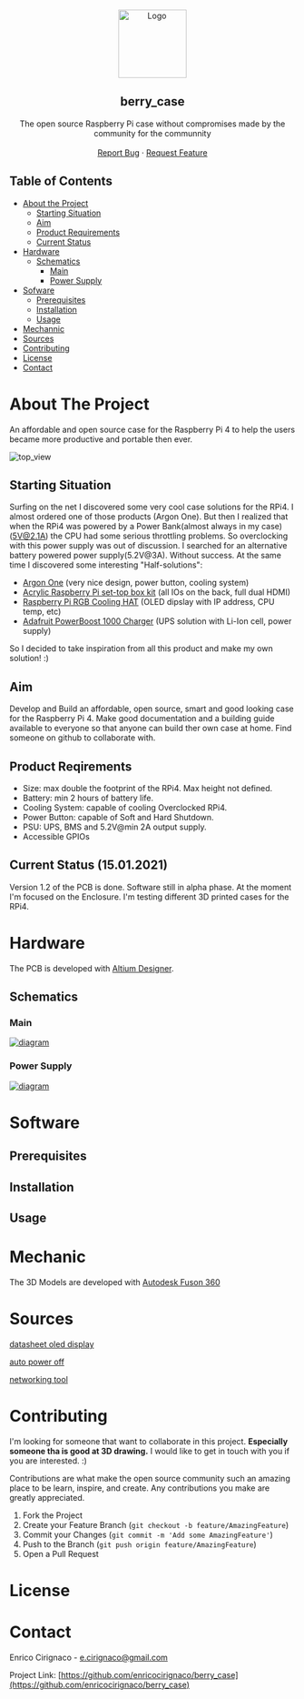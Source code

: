 
<!--
*** Thanks for checking out this README Template. If you have a suggestion that would
*** make this better, please fork the berry_case and create a pull request or simply open
*** an issue with the tag "enhancement".
*** Thanks again! Now go create something AMAZING! :D
***
***
***
*** To avoid retyping too much info. Do a search and replace for the following:
*** enricocirignaco(github_username), berry_case(repo), e.cirignaco@gmail.com(email)
-->


<!-- PROJECT LOGO -->
<br />
<p align="center">
    <img src="./ressources/images/logo.png" alt="Logo" width="120">
  </a>

  <h2 align="center">berry_case</h2>

  <p align="center">
    The open source Raspberry Pi case without compromises made by the community for the communnity
    <br />
    <br />
    <a href="https://github.com/enricocirignaco/berry_case/issues">Report Bug</a>
    ·
    <a href="https://github.com/enricocirignaco/berry_case/issues">Request Feature</a>
  </p>
</p>



<!-- TABLE OF CONTENTS -->
## Table of Contents

* [About the Project](#about-the-project)
  * [Starting Situation](#starting-situation)
  * [Aim](#aim)
  * [Product Requirements](#product-reqirements)
  * [Current Status](#current-status-(15.01.2021))
* [Hardware](#hardware)
  * [Schematics](#schematics)
    * [Main](#main)
    * [Power Supply](#power-supply)
* [Sofware](#software)
  * [Prerequisites](#prerequisites)
  * [Installation](#installation)
  * [Usage](#usage)
* [Mechannic](#mechanic)
* [Sources](#sources)
* [Contributing](#contributing)
* [License](#license)
* [Contact](#contact)


<!-- ABOUT THE PROJECT -->
# About The Project
An affordable and open source case for the Raspberry Pi 4 to help the users became more productive and portable then ever.

<img src="./ressources/images/v1.3_side.png" alt="top_view">

## Starting Situation

Surfing on the net I discovered some very cool case solutions for the RPi4. I almost ordered one of those products (Argon One). But then I realized that when the RPi4 was powered by a Power Bank(almost always in my case)(5V@2.1A) the CPU had some serious throttling problems. So overclocking with this power supply was out of discussion. I searched for an alternative battery powered power supply(5.2V@3A). Without success.
At the same time I discovered some interesting "Half-solutions":
* [Argon One](https://www.argon40.com/argon-one-raspberry-pi-4-case.html) (very nice design, power button, cooling system)
* [Acrylic Raspberry Pi set-top box kit](https://wiki.52pi.com/index.php/Acrylic_Raspberry_Pi_set-top_box_kit_SKU:_ZP-0098) (all IOs on the back, full dual HDMI)
* [Raspberry Pi RGB Cooling HAT](https://www.yahboom.net/study/RGB_Cooling_HAT) (OLED dipslay with IP address, CPU temp, etc)
* [Adafruit PowerBoost 1000 Charger](https://www.adafruit.com/product/2465) (UPS solution with Li-Ion cell, power supply)

So I decided to take inspiration from all this product and make my own solution! :)

## Aim
Develop and Build an affordable, open source, smart and good looking case for the Raspberry Pi 4.
Make good documentation and a building guide available to everyone so that anyone can build ther own case at home.
Find someone on github to collaborate with.

## Product Reqirements
* Size: max double the footprint of the RPi4. Max height not defined.
* Battery: min 2 hours of battery life.
* Cooling System: capable of cooling Overclocked RPi4.
* Power Button: capable of Soft and Hard Shutdown.
* PSU: UPS, BMS and 5.2V@min 2A output supply.
* Accessible GPIOs

## Current Status (15.01.2021)
Version 1.2 of the PCB is done. Software still in alpha phase. At the moment I'm focused on the Enclosure. I'm testing different 3D printed cases for the RPi4.

# Hardware
The PCB is developed with [Altium Designer](https://altium.com).
## Schematics
### Main
<a href="https://github.com/enricocirignaco/berry_case/blob/master/ressources/schematics/main.pdf">
  <img src="./ressources/images/schematics_main.jpg" alt="diagram">
</a>

### Power Supply
<a href="https://github.com/enricocirignaco/berry_case/blob/master/ressources/schematics/power_supply.pdf">
  <img src="./ressources/images/schematics_power_supply.jpg" alt="diagram">
</a>



# Software
## Prerequisites
## Installation
## Usage
# Mechanic
The 3D Models are developed with [Autodesk Fuson 360](https://www.autodesk.com/products/fusion-360/overview)

# Sources
[datasheet oled display](https://www.mcielectronics.cl/website_MCI/static/documents/0.91inch_OLED_Module_User_Manual_EN.pdf)

[auto power off](http://crsengineering.altervista.org/eng/pi/pi_GPIO_poweroff_eng.html)

[networking tool](https://www.raspberryconnect.com/projects/65-raspberrypi-hotspot-accesspoints/183-raspberry-pi-automatic-hotspot-and-static-hotspot-installer)

# Contributing

I'm looking for someone that want to collaborate in this project. **Especially someone tha is good at 3D drawing.** I would like to get in touch with you if you are interested. :)

Contributions are what make the open source community such an amazing place to be learn, inspire, and create. Any contributions you make are greatly appreciated.

1. Fork the Project
2. Create your Feature Branch (`git checkout -b feature/AmazingFeature`)
3. Commit your Changes (`git commit -m 'Add some AmazingFeature'`)
4. Push to the Branch (`git push origin feature/AmazingFeature`)
5. Open a Pull Request

# License

# Contact

Enrico Cirignaco - e.cirignaco@gmail.com

Project Link: [https://github.com/enricocirignaco/berry_case](https://github.com/enricocirignaco/berry_case)
